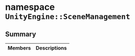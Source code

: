# namespace `UnityEngine::SceneManagement` 

## Summary

 Members                                | Descriptions                                
----------------------------------------|---------------------------------------------

